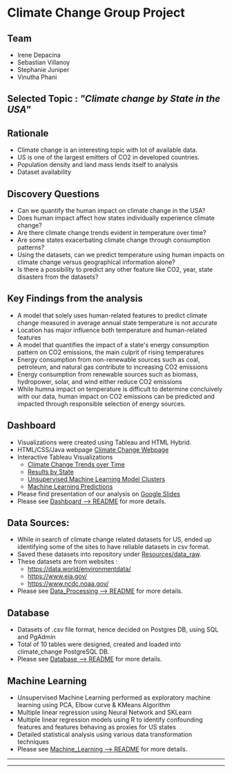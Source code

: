 # Climate Change Group Project

## Team 
- Irene Depacina
- Sebastian Villanoy
- Stephanie Juniper
- Vinutha Phani

## Selected Topic : <i><b>"Climate change by State in the USA"</i></b>

## Rationale
- Climate change is an interesting topic with lot of available data.
- US is one of the largest emitters of CO2 in developed countries.
- Population density and land mass lends itself to analysis
- Dataset availability

## Discovery Questions
- Can we quantify the human impact on climate change in the USA?
- Does human impact affect how states individually experience climate change?
- Are there climate change trends evident in temperature over time?
- Are some states exacerbating climate change through consumption patterns?
- Using the datasets, can we predict temperature using human impacts on climate change versus geographical information alone?
- Is there a possibility to predict any other feature like CO2, year, state disasters from the datasets?

## Key Findings from the analysis
- A model that solely uses human-related features to predict climate change measured in average annual state temperature is not accurate
- Location has major influence both temperature and human-related features
- A model that quantifies the impact of a state's energy consumption pattern on CO2 emissions, the main culprit of rising temperatures
- Energy consumption from non-renewable sources such as coal, petroleum, and natural gas contribute to increasing CO2 emissions
- Energy consumption from renewable sources such as biomass, hydropower, solar, and wind either reduce CO2 emissions
- While humna impact on temperature is difficult to determine concluively with our data, human impact on CO2 emissions can be predicted and impacted through responsible selection of energy sources. 

## Dashboard
- Visualizations were created using Tableau and HTML Hybrid.
- HTML/CSS/Java webpage <a href="https://irenedepacina.github.io/climate_change/">Climate Change Webpage</a>
- Interactive Tableau Visualizations
    - <a href="https://public.tableau.com/profile/irene.depacina#!/vizhome/ClimateChangeTrends_16174174601980/Dashboard1">Climate Change Trends over Time</a>
    - <a href="https://public.tableau.com/profile/irene.depacina#!/vizhome/ResultsbyState/Dashboard1">Results by State</a>
    - <a href="https://public.tableau.com/profile/stephanie.m.juniper#!/vizhome/Climate_Change_USA/FindingsbyCluster?publish=yes">Unsupervised Machine Learning Model Clusters</a>
    - <a href="https://public.tableau.com/profile/stephanie.m.juniper#!/vizhome/Temp_CO2_highlights/CO2_Key_Findings?publish=yes">Machine Learning Predictions</a>
- Please find presentation of our analysis on <a href="https://docs.google.com/presentation/d/15MENIOhjLSVF9AC3xavduDZ4B1AA4qlJFtM7gXTUJPA/edit#slide=id.p">Google Slides</a>
- Please see <a href="https://github.com/irenedepacina/final_project/blob/develop/Dashboard/README.md">Dashboard --> README</a> for more details.

## Data Sources:
- While in search of climate change related datasets for US, ended up identifying some of the sites to have reliable datasets in csv format.
- Saved these datasets into repository under <a href="https://github.com/irenedepacina/final_project/tree/develop/Resources/data_raw">Resources/data_raw</a>.
- These datasets are from websites :
    - https://data.world/environmentdata/
    - https://www.eia.gov/
    - https://www.ncdc.noaa.gov/
- Please see <a href="https://github.com/irenedepacina/final_project/blob/develop/Data_Processing/README.md">Data_Processing --> README</a> for more details.

## Database
- Datasets of .csv file format, hence decided on Postgres DB, using SQL and PgAdmin
- Total of 10 tables were designed, created and loaded into climate_change PostgreSQL DB.
- Please see <a href="https://github.com/irenedepacina/final_project/blob/develop/Database/README.md">Database --> README</a> for more details.

## Machine Learning
- Unsupervised Machine Learning performed as exploratory machine learning using PCA, Elbow curve & KMeans Algorithm
- Multiple linear regression using Neural Network and SKLearn
- Multiple linear regression models using R to identify confounding features and features behaving as proxies for US states
- Detailed statistical analysis using various data transformation techniques
- Please see <a href="https://github.com/irenedepacina/final_project/blob/develop/Machine_Learning/README.md">Machine_Learning --> README</a> for more details.
---
---